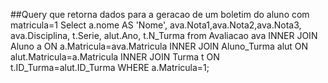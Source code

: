 ##Query que retorna dados para a geracao de um boletim do aluno com matricula=1
Select a.nome AS 'Nome',
ava.Nota1,ava.Nota2,ava.Nota3,
ava.Disciplina,
t.Serie,
alut.Ano,
t.N_Turma
from
Avaliacao ava INNER JOIN Aluno a ON a.Matricula=ava.Matricula
INNER JOIN Aluno_Turma alut ON alut.Matricula=a.Matricula
INNER JOIN Turma t ON t.ID_Turma=alut.ID_Turma
WHERE a.Matricula=1;
